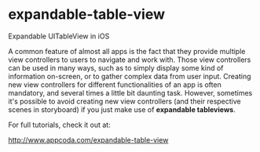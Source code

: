 # expandable-table-view
Expandable UITableView in iOS

A common feature of almost all apps is the fact that they provide multiple view controllers to users to navigate and work with. Those view controllers can be used in many ways, such as to simply display some kind of information on-screen, or to gather complex data from user input. Creating new view controllers for different functionalities of an app is often mandatory, and several times a little bit daunting task. However, sometimes it's possible to avoid creating new view controllers (and their respective scenes in storyboard) if you just make use of **expandable tableviews**.

For full tutorials, check it out at:

http://www.appcoda.com/expandable-table-view
